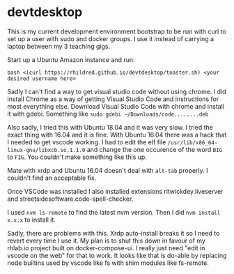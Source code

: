 # devtdesktop
This is my current development environment bootstrap to be run with curl to set up a user with sudo and docker groups. I use it instead of carrying a laptop between my 3 teaching gigs. 

Start up a Ubuntu Amazon instance and run:

`bash <(curl https://rhildred.github.io/devtdesktop/toaster.sh) <your desired username here>`

Sadly I can't find a way to get visual studio code without using chrome. I did install Chrome as a way of getting Visual Studio Code and instructions for most everything else. Download Visual Studio Code with chrome and install it with gdebi. Something like `sudo gdebi ~/Downloads/code........deb`

Also sadly, I tried this with Ubuntu 18.04 and it was very slow. I tried the exact thing with 16.04 and it is fine. With Ubuntu 16.04 there was a hack that I needed to get vscode working. I had to edit the elf file `/usr/lib/x86_64-linux-gnu/libxcb.so.1.1.0` and change the one occurence of the word `BIG` to `FIG`. You couldn't make something like this up.

Mate with xrdp and Ubuntu 16.04 doesn't deal with `alt-tab` properly. I couldn't find an acceptable fix.

Once VSCode was installed I also installed extensions ritwickdey.liveserver and streetsidesoftware.code-spell-checker.

I used `nvm ls-remote` to find the latest nvm version. Then I did `nvm install x.x.x` to install it.

Sadly, there are problems with this. Xrdp auto-install breaks it so I need to revert every time I use it. My plan is to shut this down in favour of my rhlab.io project built on docker-compose-ui. I really just need "edit in vscode on the web" for that to work. It looks like that is do-able by replacing node builtins used by vscode like fs with shim modules like fs-remote.
